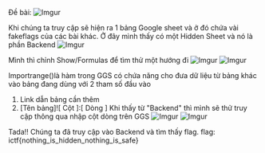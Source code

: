 Đề bài:
![Imgur](https://i.imgur.com/seJVk3X.png)

Khi chúng ta truy cập sẽ hiện ra 1 bảng Google sheet và ở đó chứa vài fakeflags của các bài khác.
Ở đây mình thấy có một Hidden Sheet và nó là phần Backend
![Imgur](https://i.imgur.com/2yvKB2n.png)

Mình thì chỉnh Show/Formulas để tìm thử một hướng đi
![Imgur](https://i.imgur.com/QLZXmrN.png)
![Imgur](https://i.imgur.com/oeM3Mt3.png)

Importrange()là hàm trong GGS có chứa năng cho đưa dữ liệu từ bảng khác vào bảng đang dùng với 2 tham số đầu vào
1. Link dẫn bảng cần thêm
2. [Tên bảng]![ Cột ]:[ Dòng ]
Khi thấy từ "Backend" thì mình sẽ thử truy cập thông qua nhập cột dòng trên GGS
![Imgur](https://i.imgur.com/jMfBWmN.png)
![Imgur](https://i.imgur.com/tFn4ikQ.png)

Tada!! Chúng ta đã truy cập vào Backend và tìm thấy flag.
flag: ictf{nothing_is_hidden_nothing_is_safe}
